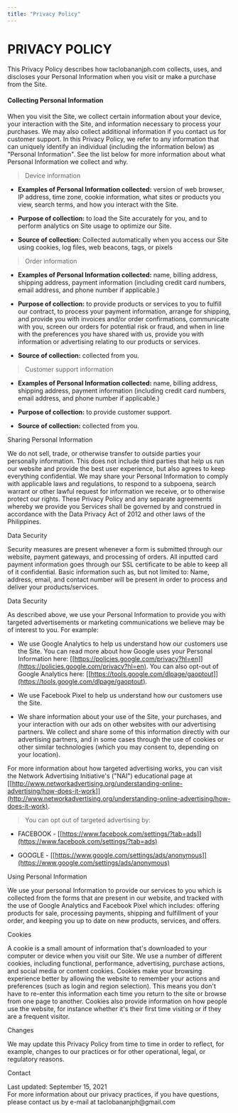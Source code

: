 ```yaml
---
title: "Privacy Policy"
---
```


# PRIVACY POLICY

This Privacy Policy describes how taclobananjph.com collects, uses, and
discloses your Personal Information when you visit or make a purchase
from the Site.

#### Collecting Personal Information

When you visit the Site, we collect certain information about your
device, your interaction with the Site, and information necessary to
process your purchases. We may also collect additional information if
you contact us for customer support. In this Privacy Policy, we refer to
any information that can uniquely identify an individual (including the
information below) as "Personal Information". See the list below for
more information about what Personal Information we collect and why.

> Device information

-   **Examples of Personal Information collected:** version of web
    browser, IP address, time zone, cookie information, what sites or
    products you view, search terms, and how you interact with the Site.

-   **Purpose of collection:** to load the Site accurately for you, and
    to perform analytics on Site usage to optimize our Site.

-   **Source of collection:** Collected automatically when you access
    our Site using cookies, log files, web beacons, tags, or pixels

> Order information

-   **Examples of Personal Information collected:** name, billing
    address, shipping address, payment information (including credit
    card numbers, email address, and phone number if applicable.)

-   **Purpose of collection:** to provide products or services to you to
    fulfill our contract, to process your payment information, arrange
    for shipping, and provide you with invoices and/or order
    confirmations, communicate with you, screen our orders for potential
    risk or fraud, and when in line with the preferences you have shared
    with us, provide you with information or advertising relating to our
    products or services.

-   **Source of collection:** collected from you.

> Customer support information

-   **Examples of Personal Information collected:** name, billing
    address, shipping address, payment information (including credit
    card numbers, email address, and phone number if applicable.)

-   **Purpose of collection:** to provide customer support.

-   **Source of collection:** collected from you.

Sharing Personal Information

We do not sell, trade, or otherwise transfer to outside parties your
personally information. This does not include third parties that help us
run our website and provide the best user experience, but also agrees to
keep everything confidential. We may share your Personal Information to
comply with applicable laws and regulations, to respond to a subpoena,
search warrant or other lawful request for information we receive, or to
otherwise protect our rights. These Privacy Policy and any separate
agreements whereby we provide you Services shall be governed by and
construed in accordance with the Data Privacy Act of 2012 and other laws
of the Philippines.

Data Security

Security measures are present whenever a form is submitted through our
website, payment gateways, and processing of orders. All inputted card
payment information goes through our SSL certificate to be able to keep
all of it confidential. Basic information such as, but not limited to:
Name, address, email, and contact number will be present in order to
process and deliver your products/services.

Data Security

As described above, we use your Personal Information to provide you with
targeted advertisements or marketing communications we believe may be of
interest to you. For example:

-   We use Google Analytics to help us understand how our customers use
    the Site. You can read more about how Google uses your Personal
    Information
    here: [[https://policies.google.com/privacy?hl=en]](https://policies.google.com/privacy?hl=en).
    You can also opt-out of Google Analytics
    here: [[https://tools.google.com/dlpage/gaoptout]](https://tools.google.com/dlpage/gaoptout).

-   We use Facebook Pixel to help us understand how our customers use
    the Site.

-   We share information about your use of the Site, your purchases, and
    your interaction with our ads on other websites with our advertising
    partners. We collect and share some of this information directly
    with our advertising partners, and in some cases through the use of
    cookies or other similar technologies (which you may consent to,
    depending on your location).

For more information about how targeted advertising works, you can visit
the Network Advertising Initiative's ("NAI") educational page
at [[http://www.networkadvertising.org/understanding-online-advertising/how-does-it-work]](http://www.networkadvertising.org/understanding-online-advertising/how-does-it-work).

> You can opt out of targeted advertising by:

-   FACEBOOK
    - [[https://www.facebook.com/settings/?tab=ads]](https://www.facebook.com/settings/?tab=ads)

-   GOOGLE
    - [[https://www.google.com/settings/ads/anonymous]](https://www.google.com/settings/ads/anonymous)

Using Personal Information

We use your personal Information to provide our services to you which is
collected from the forms that are present in our website, and tracked
with the use of Google Analytics and Facebook Pixel which includes:
offering products for sale, processing payments, shipping and
fulfillment of your order, and keeping you up to date on new products,
services, and offers.

Cookies

A cookie is a small amount of information that's downloaded to your
computer or device when you visit our Site. We use a number of different
cookies, including functional, performance, advertising, purchase
actions, and social media or content cookies. Cookies make your browsing
experience better by allowing the website to remember your actions and
preferences (such as login and region selection). This means you don't
have to re-enter this information each time you return to the site or
browse from one page to another. Cookies also provide information on how
people use the website, for instance whether it's their first time
visiting or if they are a frequent visitor.

Changes

We may update this Privacy Policy from time to time in order to reflect,
for example, changes to our practices or for other operational, legal,
or regulatory reasons.

Contact

Last updated: September 15, 2021\
For more information about our privacy practices, if you have questions,
please contact us by e-mail at taclobananjph\@gmail.com
